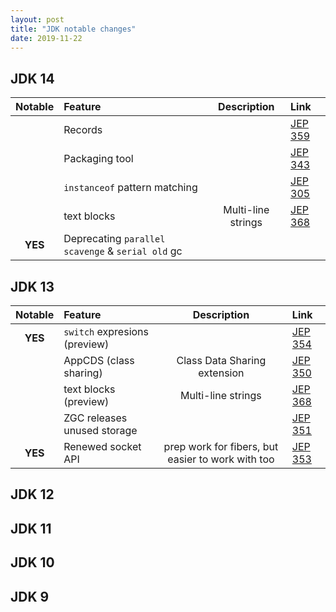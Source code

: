 ```yaml
---
layout: post
title: "JDK notable changes"
date: 2019-11-22
---
```


## JDK 14

| Notable | Feature                                           |    Description     | Link                                         |
|:-------:|:--------------------------------------------------|:------------------:|:---------------------------------------------|
|         | Records                                           |                    | [JEP 359](https://openjdk.java.net/jeps/359) |
|         | Packaging tool                                                        || [JEP 343](https://openjdk.java.net/jeps/343) |
|         | `instanceof` pattern matching                                         || [JEP 305](https://openjdk.java.net/jeps/305) |
|         | text blocks                                       | Multi-line strings | [JEP 368](https://openjdk.java.net/jeps/368) |
| **YES** | Deprecating `parallel scavenge` & `serial old` gc |                    |                                              |

## JDK 13

| Notable | Feature                       |                    Description                    | Link                                         |
|:-------:|:------------------------------|:-------------------------------------------------:|:---------------------------------------------|
| **YES** | `switch` expresions (preview) |                                                   | [JEP 354](https://openjdk.java.net/jeps/354) |
|         | AppCDS (class sharing)        |           Class Data Sharing extension            | [JEP 350](https://openjdk.java.net/jeps/350) |
|         | text blocks (preview)         |                Multi-line strings                 | [JEP 368](https://openjdk.java.net/jeps/368) |
|         | ZGC releases unused storage   |                                                   | [JEP 351](https://openjdk.java.net/jeps/351) |
| **YES** | Renewed socket API            | prep work for fibers, but easier to work with too | [JEP 353](https://openjdk.java.net/jeps/353) |



## JDK 12
## JDK 11
## JDK 10
## JDK 9


